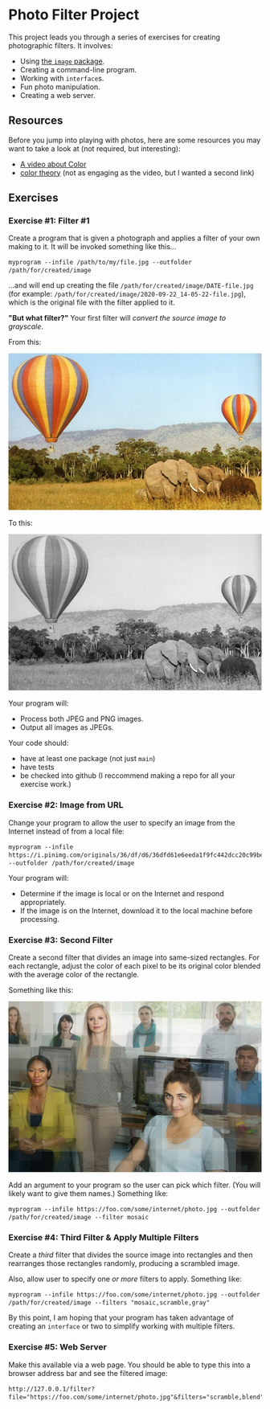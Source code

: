 # Photo Filter Project

This project leads you through a series of exercises for creating photographic filters. It involves:

- Using [the `image` package](https://golang.org/pkg/image/).
- Creating a command-line program.
- Working with `interface`s.
- Fun photo manipulation.
- Creating a web server.

## Resources

Before you jump into playing with photos, here are some resources you may want
to take a look at (not required, but interesting):

- [A video about Color](https://www.youtube.com/watch?v=FTKP0Y9MVus&feature=emb_logo)
- [color theory](https://99designs.com/blog/tips/the-7-step-guide-to-understanding-color-theory/) (not as engaging as the video, but I wanted a second link)

## Exercises

### Exercise #1: Filter #1

Create a program that is given a photograph and applies a filter
of your own making to it. It will be invoked something like this...

```
myprogram --infile /path/to/my/file.jpg --outfolder /path/for/created/image
```

...and will end up creating the file `/path/for/created/image/DATE-file.jpg` (for
example: `/path/for/created/image/2020-09-22_14-05-22-file.jpg`), which is the
original file with the filter applied to it.

__"But what filter?"__ Your first filter will _convert the source image to grayscale_.

From this:

![color image](balloons-color.jpg)

To this:

![gray image](balloons-gray.jpg)

Your program will:

- Process both JPEG and PNG images.
- Output all images as JPEGs.

Your code should:

- have at least one package (not just `main`)
- have tests
- be checked into github (I reccommend making a repo for all your exercise work.)

### Exercise #2: Image from URL

Change your program to allow the user to specify an image from the Internet
instead of from a local file:

```
myprogram --infile https://i.pinimg.com/originals/36/df/d6/36dfd61e6eeda1f9fc442dcc20c99bef.jpg --outfolder /path/for/created/image
```

Your program will:

- Determine if the image is local or on the Internet and respond appropriately.
- If the image is on the Internet, download it to the local machine before processing.


### Exercise #3: Second Filter

Create a second filter that divides an image into same-sized rectangles. For
each rectangle, adjust the color of each pixel to be its original color
blended with the average color of the rectangle.

Something like this:

![mosaic filter](color-mosaic.jpg)

Add an argument to your program so the user can pick which filter. (You will likely want to give them names.) Something like:

```
myprogram --infile https://foo.com/some/internet/photo.jpg --outfolder /path/for/created/image --filter mosaic
```

### Exercise #4: Third Filter & Apply Multiple Filters

Create a _third_ filter that divides the source image into rectangles and then
rearranges those rectangles randomly, producing a scrambled image.

Also, allow user to specify one _or more_ filters to apply. Something like:

```
myprogram --infile https://foo.com/some/internet/photo.jpg --outfolder /path/for/created/image --filters "mosaic,scramble,gray"
```

By this point, I am hoping that your program has taken advantage of creating
an `interface` or two to simplify working with multiple filters.


### Exercise #5: Web Server

Make this available via a web page. You should be able to type this into a
browser address bar and see the filtered image:

```
http://127.0.0.1/filter?file="https://foo.com/some/internet/photo.jpg"&filters="scramble,blend"
```
